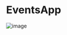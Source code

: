 # EventsApp
![image](https://github.com/julia-mula/EventsApp/assets/80833377/50201fbe-10e8-4cae-b1b2-be3d9b1cf34d)
